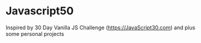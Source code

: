 # Javascript50
Inspired by 30 Day Vanilla JS Challenge (https://JavaScript30.com) and plus some personal projects
